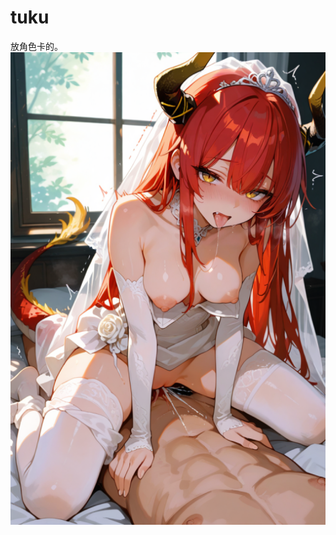 # tuku
放角色卡的。
![](https://github.com/ybing503/tuku/blob/main/picture/%E5%BC%82%E6%97%8F%E5%A9%9A%E9%85%8D%E6%B8%B8%E6%88%8F.png)
